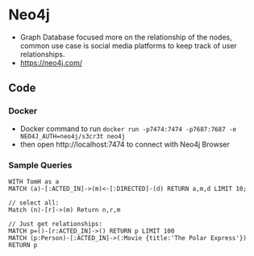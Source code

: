 # Neo4j
- Graph Database focused more on the relationship of the nodes, common use case is social media platforms to keep track of user relationships. 
- https://neo4j.com/

## Code

### Docker
- Docker command to run
`docker run -p7474:7474 -p7687:7687 -e NEO4J_AUTH=neo4j/s3cr3t neo4j`
- then open http://localhost:7474 to connect with Neo4j Browser

### Sample Queries
```shell
WITH TomH as a
MATCH (a)-[:ACTED_IN]->(m)<-[:DIRECTED]-(d) RETURN a,m,d LIMIT 10;

// select all:
Match (n)-[r]->(m) Return n,r,m

// Just get relationships:
MATCH p=()-[r:ACTED_IN]->() RETURN p LIMIT 100
MATCH (p:Person)-[:ACTED_IN]->(:Movie {title:'The Polar Express'}) RETURN p
```

